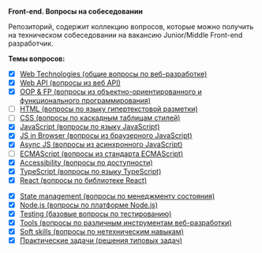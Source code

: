 **Front-end. Вопросы на собеседовании**

Репозиторий, содержит коллекцию вопросов, которые можно получить на техническом собеседовании на вакансию Junior/Middle Front-end разработчик. 

**Темы вопросов:** 
- [x] [Web Technologies (общие вопросы по веб-разработке)](./questions/web.md)
- [x] [Web API (вопросы из веб API)](./questions/web-api.md)
- [x] [OOP & FP (вопросы из объектно-ориентированного и функционального программирования)](./questions/oop-fp.md)   
- [ ] [HTML (вопросы по языку гипертекстовой разметки)](./questions/html.md)
- [ ] [CSS (вопросы по каскадным таблицам стилей)](./questions/css.md)
- [x] [JavaScript (вопросы по языку JavaScript)](./questions/js.md)
- [x] [JS in Browser (вопросы из браузерного JavaScript)](./questions/browser-js.md)
- [x] [Async JS (вопросы из асинхронного JavaScript)](./questions/async-js.md)
- [ ] [ECMAScript (вопросы из стандарта ECMAScript)](./questions/es.md)
- [x] [Accessibility (вопросы по доступности)](./questions/accessibility.md)
- [x] [TypeScript (вопросы по языку TypeScript)](./questions/ts.md)
- [x] [React (вопросы по библиотеке React)](./questions/react.md)
<!-- - [Vue.js (вопросы по фрэймворку Vue.js)](./questions/vue-js.md)-->
<!-- - [Angular (вопросы по фрэймворку Angular)](./questions/angular.md) -->
- [x] [State management (вопросы по менеджменту состояния)](./questions/state-management.md)
- [x] [Node.js (вопросы по платформе Node.js)](./questions/node-js.md)
- [x] [Testing (базовые вопросы по тестированию)](./questions/testing.md)
- [x] [Tools (вопросы по различным инструментам веб-разработки)](./questions/tools.md)
- [x] [Soft skills (вопросы по нетехническим навыкам)](./questions/soft-skills.md)  
- [x] [Практические задачи (решения типовых задач)](./questions/practical-tasks.md)